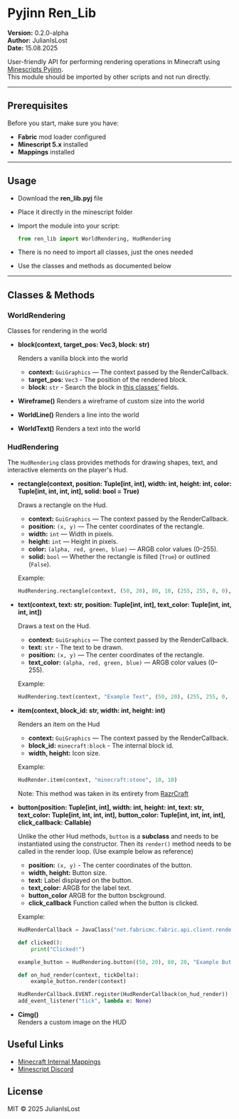 # Pyjinn Ren_Lib

**Version:** 0.2.0-alpha\
**Author:** JulianIsLost\
**Date:** 15.08.2025

User-friendly API for performing rendering operations in Minecraft using [Minescripts Pyjinn](https://minescript.net/pyjinn/).  
This module should be imported by other scripts and not run directly.

---

## Prerequisites

Before you start, make sure you have:

- **Fabric** mod loader configured
- **Minescript 5.x** installed
- **Mappings** installed

---

## Usage

- Download the **ren_lib.pyj** file
- Place it directly in the minescript folder
- Import the module into your script:
  
  ```python
  from ren_lib import WorldRendering, HudRendering
  ```
- There is no need to import all classes, just the ones needed
- Use the classes and methods as documented below

---

## Classes & Methods

###  WorldRendering

Classes for rendering in the world

- **block(context, target_pos: Vec3, block: str)**
  
  Renders a vanilla block into the world

  - **context:** `GuiGraphics` — The context passed by the RenderCallback.
  - **target_pos:** `Vec3` - The position of the rendered block.
  - **block:** `str` - Search the block in [this classes’](https://mappings.dev/1.21.8/net/minecraft/world/level/block/Blocks.html) fields.
  
- **Wireframe()**
  Renders a wireframe of custom size into the world
  
- **WorldLine()**
  Renders a line into the world

- **WorldText()**
  Renders a text into the world

### HudRendering

The `HudRendering` class provides methods for drawing shapes, text, and interactive elements on the player's Hud.


- **rectangle(context, position: Tuple[int, int], width: int, height: int, color: Tuple[int, int, int, int], solid: bool = True)**

   Draws a rectangle on the Hud.

   - **context:** `GuiGraphics` — The context passed by the RenderCallback.
   - **position:** `(x, y)` — The center coordinates of the rectangle.
   - **width:** `int` — Width in pixels.
   - **height:** `int` — Height in pixels.
   - **color:** `(alpha, red, green, blue)` — ARGB color values (0–255).
   - **solid:** `bool` — Whether the rectangle is filled (`True`) or outlined (`False`).

   Example:
   ```python
   HudRendering.rectangle(context, (50, 20), 80, 10, (255, 255, 0, 0), True)
   ```
   
- **text(context, text: str, position: Tuple[int, int], text_color: Tuple[int, int, int, int])**
  
   Draws a text on the Hud.
  
   - **context:** `GuiGraphics` — The context passed by the RenderCallback.
   - **text:** `str` - The text to be drawn.
   - **position:** `(x, y)` — The center coordinates of the rectangle.
   - **text_color:** `(alpha, red, green, blue)` — ARGB color values (0–255).

   Example:
   ```python
   HudRendering.text(context, "Example Text", (50, 20), (255, 255, 0, 0))
   ```
  
- **item(context, block_id: str, width: int, height: int)**

  Renders an item on the Hud

  - **context:** `GuiGraphics` — The context passed by the RenderCallback.
  - **block_id:** `minecraft:block` - The internal block id.
  - **width, height:** Icon size.

  Example:
  ```python
  HudRender.item(context, "minecraft:stone", 10, 10)
  ```
  
  Note:
   This method was taken in its entirety from [RazrCraft](https://github.com/R4z0rX)

- **button(position: Tuple[int, int], width: int, height: int, text: str, text_color: Tuple[int, int, int, int], button_color: Tuple[int, int, int, int], click_callback: Callable)**

  Unlike the other Hud methods, `button` is a **subclass** and needs to be instantiated using the constructor. Then its `render()` method needs to be called in the render loop. (Use example below as reference)
   - **position:** `(x, y)` - The center coordinates of the button.
   - **width, height:** Button size.
   - **text:** Label displayed on the button.
   - **text_color:** ARGB for the label text.
   - **button_color** ARGB for the button bsckground.
   - **click_callback** Function called when the button is clicked.
 
   Example:
   ```python
   HudRenderCallback = JavaClass("net.fabricmc.fabric.api.client.rendering.v1.HudRenderCallback") # type: ignore
   
   def clicked():
       print("Clicked!")

   example_button = HudRendering.button((50, 20), 80, 20, "Example Button", (255, 0, 0, 0), (204, 0, 138, 255), clicked)

   def on_hud_render(context, tickDelta):
       example_button.render(context)

   HudRenderCallback.EVENT.register(HudRenderCallback(on_hud_render))
   add_event_listener("tick", lambda e: None)
   ```
  
- **Cimg()**\
  Renders a custom image on the HUD

## Useful Links

- [Minecraft Internal Mappings](https://mappings.dev) 
- [Minescript Discord](https://discord.gg/NjcyvrHTze)

## License

MIT © 2025 JulianIsLost
